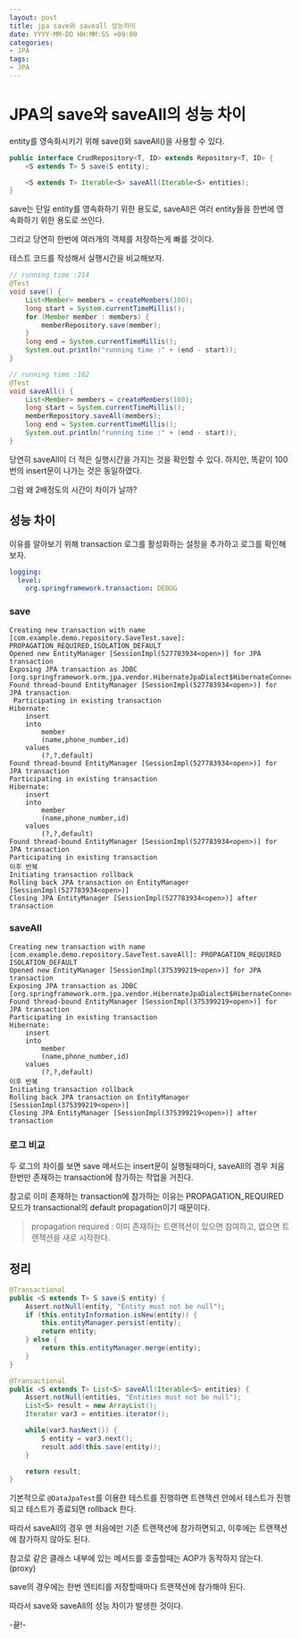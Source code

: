 ```yaml
---
layout: post
title: jpa save와 saveall 성능차이
date: YYYY-MM-DD HH:MM:SS +09:00
categories:
- JPA
tags:
- JPA
---
```


# JPA의 save와 saveAll의 성능 차이

entity를 영속화시키기 위해 save()와 saveAll()을 사용할 수 있다.

```java
public interface CrudRepository<T, ID> extends Repository<T, ID> {
    <S extends T> S save(S entity);

    <S extends T> Iterable<S> saveAll(Iterable<S> entities);
}
```

save는 단일 entity를 영속화하기 위한 용도로, saveAll은 여러 entity들을 한번에 영속화하기 위한 용도로 쓰인다.

그리고 당연히 한번에 여러개의 객체를 저장하는게 빠를 것이다.

테스트 코드를 작성해서 실행시간을 비교해보자.

```java
// running time :214
@Test
void save() {
	List<Member> members = createMembers(100);
	long start = System.currentTimeMillis();
	for (Member member : members) {
		memberRepository.save(member);
	}
	long end = System.currentTimeMillis();
	System.out.println("running time :" + (end - start));
}

// running time :102
@Test
void saveAll() {
	List<Member> members = createMembers(100);
	long start = System.currentTimeMillis();
	memberRepository.saveAll(members);
	long end = System.currentTimeMillis();
	System.out.println("running time :" + (end - start));
}
```
당연히 saveAll이 더 적은 실행시간을 가지는 것을 확인할 수 있다. 하지만, 똑같이 100번의 insert문이 나가는 것은 동일하였다.

그럼 왜 2배정도의 시간이 차이가 날까?

## 성능 차이

이유를 알아보기 위해 transaction 로그를 활성화하는 설정을 추가하고 로그를 확인해보자.

```yml
logging:
  level:
    org.springframework.transaction: DEBUG
```
### save

```log
Creating new transaction with name [com.example.demo.repository.SaveTest.save]: PROPAGATION_REQUIRED,ISOLATION_DEFAULT 
Opened new EntityManager [SessionImpl(527783934<open>)] for JPA transaction
Exposing JPA transaction as JDBC [org.springframework.orm.jpa.vendor.HibernateJpaDialect$HibernateConnectionHandle@71d2261e]
Found thread-bound EntityManager [SessionImpl(527783934<open>)] for JPA transaction
 Participating in existing transaction
Hibernate: 
    insert 
    into
        member
        (name,phone_number,id) 
    values
        (?,?,default)
Found thread-bound EntityManager [SessionImpl(527783934<open>)] for JPA transaction
Participating in existing transaction
Hibernate: 
    insert 
    into
        member
        (name,phone_number,id) 
    values
        (?,?,default)
Found thread-bound EntityManager [SessionImpl(527783934<open>)] for JPA transaction
Participating in existing transaction
이후 반복
Initiating transaction rollback
Rolling back JPA transaction on EntityManager [SessionImpl(527783934<open>)]
Closing JPA EntityManager [SessionImpl(527783934<open>)] after transaction
```

### saveAll

```
Creating new transaction with name [com.example.demo.repository.SaveTest.saveAll]: PROPAGATION_REQUIRED ISOLATION_DEFAULT
Opened new EntityManager [SessionImpl(375399219<open>)] for JPA transaction
Exposing JPA transaction as JDBC [org.springframework.orm.jpa.vendor.HibernateJpaDialect$HibernateConnectionHandle@6d6d81c]
Found thread-bound EntityManager [SessionImpl(375399219<open>)] for JPA transaction
Participating in existing transaction
Hibernate: 
    insert 
    into
        member
        (name,phone_number,id) 
    values
        (?,?,default)
이후 반복
Initiating transaction rollback
Rolling back JPA transaction on EntityManager [SessionImpl(375399219<open>)]
Closing JPA EntityManager [SessionImpl(375399219<open>)] after transaction
```

### 로그 비교

두 로그의 차이를 보면 save 메서드는 insert문이 실행될때마다, saveAll의 경우 처음 한번만 존재하는 transaction에 참가하는 작업을 거친다.

참고로 이미 존재하는 transaction에 참가하는 이유는 PROPAGATION_REQUIRED 모드가 transactional의 default propagation이기 때문이다.

> propagation required : 이미 존재하는 트랜잭션이 있으면 참여하고, 없으면 트랜잭션을 새로 시작한다.

## 정리

```java
@Transactional
public <S extends T> S save(S entity) {
	Assert.notNull(entity, "Entity must not be null");
	if (this.entityInformation.isNew(entity)) {
		this.entityManager.persist(entity);
		return entity;
	} else {
		return this.entityManager.merge(entity);
	}
}

@Transactional
public <S extends T> List<S> saveAll(Iterable<S> entities) {
	Assert.notNull(entities, "Entities must not be null");
	List<S> result = new ArrayList();
	Iterator var3 = entities.iterator();

	while(var3.hasNext()) {
		S entity = var3.next();
		result.add(this.save(entity));
	}

	return result;
}
```

기본적으로 `@DataJpaTest`를 이용한 테스트를 진행하면 트랜잭션 안에서 테스트가 진행되고 테스트가 종료되면 rollback 한다.

따라서 saveAll의 경우 맨 처음에만 기존 트랜잭션에 참가하면되고, 이후에는 트랜잭션에 참가하지 않아도 된다.

참고로 같은 클래스 내부에 있는 메서드를 호출할때는 AOP가 동작하지 않는다. (proxy)

save의 경우에는 한번 엔티티를 저장할때마다 트랜잭션에 참가해야 된다.

따라서 save와 saveAll의 성능 차이가 발생한 것이다.

-끝!-
